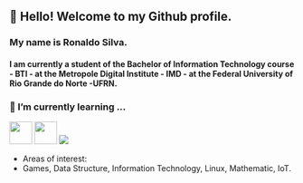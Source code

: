 ## 👋  Hello! Welcome to my Github profile.
### My name is Ronaldo Silva.
#### I am currently a student of the Bachelor of Information Technology course - BTI - at the Metropole Digital Institute - IMD - at the Federal University of Rio Grande do Norte -UFRN.

 ### 🌱 I’m currently learning ... 
  <img src="https://cdn.jsdelivr.net/gh/devicons/devicon/icons/cplusplus/cplusplus-original.svg" width="40" height="40"/> <img src="https://cdn.jsdelivr.net/gh/devicons/devicon/icons/linux/linux-original.svg" width="40" height="40" /> 
  <img src="https://cdn.jsdelivr.net/gh/devicons/devicon/icons/java/java-original-wordmark.svg" />
          
          
 * Areas of interest:
 * Games, Data Structure, Information Technology, Linux, Mathematic, IoT.
 
